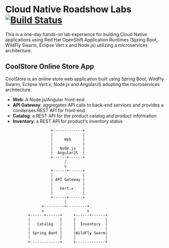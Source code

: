 # Cloud Native Roadshow Labs  [![Build Status](https://travis-ci.org/openshift-labs/cloud-native-labs.svg?branch=ocp-3.10)](https://travis-ci.org/openshift-labs/cloud-native-labs)

This is a one-day hands-on lab experience for bulding Cloud Native applications using 
Red Hat OpenShift Application Runtimes (Spring Boot, WildFly Swarm, Eclipse Vert.x and Node.js) 
utilizing a microservices architecture.


## CoolStore Online Store App

CoolStore is an online store web application built using Spring Boot, WildFly Swarm, Eclipse Vert.x, 
Node.js and AngularJS adopting the microservices architecture.

* **Web**: A Node.js/Angular front-end
* **API Gateway**: aggregates API calls to back-end services and provides a condenses REST API for front-end
* **Catalog**: a REST API for the product catalog and product information
* **Inventory**: a REST API for product's inventory status

```
                    +-------------+
                    |             |
                    |     Web     |
                    |             |
                    |   Node.js   |
                    |  AngularJS  |
                    +------+------+
                          |
                          v
                    +------+------+
                    |             |
                    | API Gateway |
                    |             |
                    |   Vert.x    |
                    |             |
                    +------+------+
                          |
                +---------+---------+
                v                   v
          +------+------+     +------+------+
          |             |     |             |
          |   Catalog   |     |  Inventory  |
          |             |     |             |
          | Spring Boot |     |WildFly Swarm|
          |             |     |             |
          +-------------+     +-------------+
```

 
